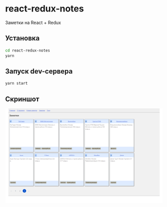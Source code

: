 # react-redux-notes

Заметки на React + Redux

## Установка

```bash
cd react-redux-notes
yarn
```

## Запуск dev-сервера

```bash
yarn start
```

## Скриншот
![Скриншот](screenshot.png)